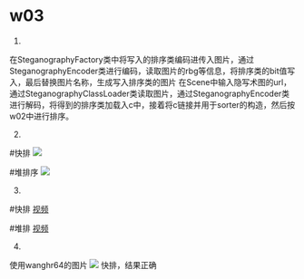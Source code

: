 # w03

1.
在SteganographyFactory类中将写入的排序类编码进传入图片，通过SteganographyEncoder类进行编码，读取图片的rbg等信息，将排序类的bit值写入，最后替换图片名称，生成写入排序类的图片
在Scene中输入隐写术图的url，通过SteganographyClassLoader类读取图片，通过SteganographyEncoder类进行解码，将得到的排序类加载入c中，接着将c链接并用于sorter的构造，然后按w02中进行排序。




2.
#快排
![](https://github.com/jwork-2021/jw03-chenxiangyu01/blob/main/my_Qsorter.png)

#堆排序
![](https://github.com/jwork-2021/jw03-chenxiangyu01/blob/main/my_ASorter.png)

3.
#快排
[视频](https://www.bilibili.com/video/BV13q4y1N7Bh?spm_id_from=333.999.0.0)

#堆排
[视频](https://www.bilibili.com/video/BV1hq4y1V7Ta?spm_id_from=333.999.0.0)

4.
使用wanghr64的图片
![](https://github.com/jwork-2021/jw03-wanghr64/blob/main/S191220107/pics/quick.png)
快排，结果正确